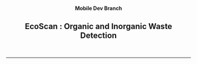 <!-- PROJECT LOGO -->
<div align="center">

#### Mobile Dev Branch
## EcoScan : Organic and Inorganic Waste Detection

</div>
<br><hr><br>

